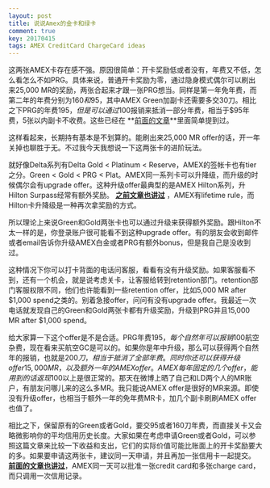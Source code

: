 ```yaml
---
layout: post
title: 说说Amex的金卡和绿卡
comment: true
key: 20170415
tags: AMEX CreditCard ChargeCard ideas
---
```


这两张AMEX卡存在感不强。原因很简单：开卡奖励低或者没有，年费又不低，怎么看怎么不如PRG。具体来说，普通开卡奖励为零，通过隐身模式偶尔可以刷出来25,000 MR的奖励，两张合起来才跟一张PRG想当。同样是第一年免年费，而第二年的年费分别为$160和$95，其中AMEX Green加副卡还需要多交30刀。相比之下PRG的年费$195，但是可以通过$100报销来抵消一部分年费，相当于$95年费，5张以内副卡不收费。这些已经在
**[前面的文章](https://willguxy.wordpress.com/2017/01/22/amex%E5%89%AF%E5%8D%A1%E6%BC%AB%E8%B0%88/)**里面简单提到过。

这样看起来，长期持有基本是不划算的。能刷出来25,000 MR offer的话，开一年关掉也聊胜于无。不过我今天我想说一下这两张卡的进阶玩法。

就好像Delta系列有Delta Gold < Platinum < Reserve，AMEX的签帐卡也有tier之分。Green < Gold < PRG < Plat。AMEX同一系列卡可以升降级，而升级的时候偶尔会有upgrade offer。这种升级offer最典型的是AMEX Hilton系列，升Hilton Surpass经常有额外奖励。
**[之前文章也讲过](https://willguxy.wordpress.com/2017/04/03/amex-rules-explained/)**
，AMEX有lifetime rule，而Hilton卡升降级是一种再次拿奖励的方式。

所以理论上来说Green和Gold两张卡也可以通过升级来获得额外奖励。跟Hilton不太一样的是，你登录账户很可能看不到这种upgrade offer。有的朋友会收到邮件或者email告诉你升级AMEX白金或者PRG有额外bonus，但是我自己是没收到过。

这种情况下你可以打卡背面的电话问客服，看看有没有升级奖励。如果客服看不到，还有一个机会，就是说考虑关卡，让客服给转到retention部门。retention部门客服权限不同，他们也许能看到一些retention offer，比如5,000 MR after $1,000 spend之类的。别着急接offer，问问有没有upgrade offer。我最近一次电话就发现自己的Green和Gold两张卡都有升级奖励，升级到PRG并且15,000 MR after $1,000 spend。

给大家算一下这个offer是不是合适。PRG年费$195，每个自然年可以报销$100航空杂费，现在看来买航空GC是可以的。如果你是年中升级，那么可以获得两个自然年的报销，也就是$200刀，相当于抵消了全部年费。同时你还可以获得升级offer 15,000 MR，以及额外一年的AMEX offer。AMEX每年固定的几个offer，能用到的话返现$100以上是很正常的。那天在微博上晒了自己和LD两个人的MR账户，有朋友问哪儿来的这么多MR。我只能说AMEX offer是很好的MR来源。即使没有升级offer，也相当于额外一年的免年费MR卡，加几个副卡刷刷AMEX offer也值了。

相比之下，保留原有的Green或者Gold，要交95或者160刀年费，而直接关卡又会略微影响你的平均信用历史长度。大家如果在考虑申请Green或者Gold，可以参照这篇文章来比较一下收益和支出，它们的实际价值可能比账面上的开卡奖励要大的多。如果要申请这两张卡，建议同一天申请，并且再加一张信用卡一起提交。
**[前面的文章也讲过](https://willguxy.wordpress.com/2017/04/03/amex-rules-explained/)**，AMEX同一天可以批准一张credit card和多张charge card，而只调用一次信用记录。
